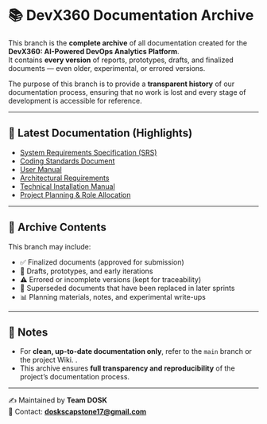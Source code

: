# 📚 DevX360 Documentation Archive

This branch is the **complete archive** of all documentation created for the **DevX360: AI-Powered DevOps Analytics Platform**.  
It contains **every version** of reports, prototypes, drafts, and finalized documents — even older, experimental, or errored versions.  

The purpose of this branch is to provide a **transparent history** of our documentation process, ensuring that no work is lost and every stage of development is accessible for reference.

---

## 📖 Latest Documentation (Highlights)

- [System Requirements Specification (SRS)](https://drive.google.com/file/d/1M1hNmcDfPIf97rqlfjV-J1XEi8lU-XKL/view?usp=drive_link)  
- [Coding Standards Document](https://drive.google.com/file/d/1RrgjbP85liYQj6_MVfKot73qhtU15ggG/view?usp=drive_link)  
- [User Manual](https://drive.google.com/file/d/1HFu2nL1RNM4gdQKMISERxzf0vIcKkw2T/view?usp=drive_link)  
- [Architectural Requirements](https://drive.google.com/file/d/1lVRi5Q4tlNDi4e_MfYVCfbRHQZkAPJBn/view?usp=drive_link)  
- [Technical Installation Manual](https://drive.google.com/file/d/1k0LP3zXWtmYtJVPiYDly8qd9Y1siI4XG/view?usp=drive_link)  
- [Project Planning & Role Allocation](https://drive.google.com/file/d/1OvREXAx6gQIs4b9hYHmdaXdIjwGW5LKW/view?usp=drive_link)  

---

## 📂 Archive Contents

This branch may include:
- ✅ Finalized documents (approved for submission)  
- 📝 Drafts, prototypes, and early iterations  
- ⚠️ Errored or incomplete versions (kept for traceability)  
- 🔄 Superseded documents that have been replaced in later sprints  
- 📊 Planning materials, notes, and experimental write-ups  

---

## 📌 Notes

- For **clean, up-to-date documentation only**, refer to the `main` branch or the project Wiki.  .  
- This archive ensures **full transparency and reproducibility** of the project’s documentation process.  

---

✍️ Maintained by **Team DOSK**  
📧 Contact: **doskscapstone17@gmail.com**
